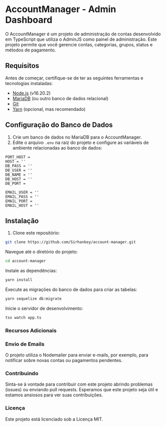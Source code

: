 # AccountManager - Admin Dashboard

O AccountManager é um projeto de administração de contas desenvolvido em TypeScript que utiliza o AdminJS como painel de administração. Este projeto permite que você gerencie contas, categorias, grupos, status e métodos de pagamento.

## Requisitos

Antes de começar, certifique-se de ter as seguintes ferramentas e tecnologias instaladas:

- [Node.js](https://nodejs.org/) (v16.20.2)
- [MariaDB](https://mariadb.org/) (ou outro banco de dados relacional)
- [Git](https://git-scm.com/)
- [Yarn](https://classic.yarnpkg.com/en/docs/install/) (opcional, mas recomendado)

## Configuração do Banco de Dados

1. Crie um banco de dados no MariaDB para o AccountManager.
2. Edite o arquivo `.env` na raiz do projeto e configure as variáveis de ambiente relacionadas ao banco de dados:
```
PORT_HOST =
HOST = ''
DB_PASS = ''
DB_USER = ''
DB_NAME = ''
DB_HOST = ''
DB_PORT = 

EMAIL_USER = ''
EMAIL_PASS = ''
EMAIL_PORT = 
EMAIL_HOST = ''
```

## Instalação

1. Clone este repositório:

```bash
git clone https://github.com/Sirhankey/account-manager.git
```

Navegue até o diretório do projeto:
```bash
cd account-manager
```
Instale as dependências:
```bash
yarn install
```
Execute as migrações do banco de dados para criar as tabelas:
```bash
yarn sequelize db:migrate
```
Inicie o servidor de desenvolvimento:
```bash
tsx watch app.ts
```
### Recursos Adicionais

### Envio de Emails
O projeto utiliza o Nodemailer para enviar e-mails, por exemplo, para notificar sobre novas contas ou pagamentos pendentes.

### Contribuindo
Sinta-se à vontade para contribuir com este projeto abrindo problemas (issues) ou enviando pull requests. Esperamos que este projeto seja útil e estamos ansiosos para ver suas contribuições.

### Licença
Este projeto está licenciado sob a Licença MIT.

